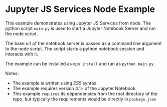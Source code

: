 # Jupyter JS Services Node Example

This example demonstrates using Jupyter JS Services from node. The python script `main.py` is used to start a Jupyter Notebook Server
and run the node script.

The base url of the notebook server is passed as a command line argument
to the node script. The script starts a python notebook session and interacts
with it.

The example can be installed as `npm install` and run as `python main.py`.

Notes:

* The example is written using _ES5_ syntax.
* The example requires version 4.1+ of the Jupyter Notebook.
* This example `require`s its dependencies from the root directory of the
  repo, but typically the requirements would be directly in `package.json`
